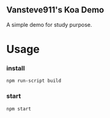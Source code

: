 Vansteve911's Koa Demo
--

A simple demo for study purpose.

# Usage

### install

```
npm run-script build
```

### start
```
npm start
```